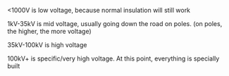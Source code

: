 <1000V is low voltage, because normal insulation will still work

1kV-35kV is mid voltage, usually going down the road on poles. (on poles, the higher, the more voltage)

35kV-100kV is high voltage

100kV+ is specific/very high voltage. At this point, everything is specially built